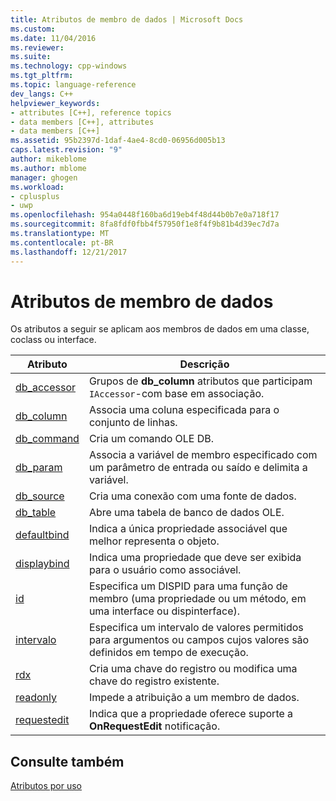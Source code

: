 ```yaml
---
title: Atributos de membro de dados | Microsoft Docs
ms.custom: 
ms.date: 11/04/2016
ms.reviewer: 
ms.suite: 
ms.technology: cpp-windows
ms.tgt_pltfrm: 
ms.topic: language-reference
dev_langs: C++
helpviewer_keywords:
- attributes [C++], reference topics
- data members [C++], attributes
- data members [C++]
ms.assetid: 95b2397d-1daf-4ae4-8cd0-06956d005b13
caps.latest.revision: "9"
author: mikeblome
ms.author: mblome
manager: ghogen
ms.workload:
- cplusplus
- uwp
ms.openlocfilehash: 954a0448f160ba6d19eb4f48d44b0b7e0a718f17
ms.sourcegitcommit: 8fa8fdf0fbb4f57950f1e8f4f9b81b4d39ec7d7a
ms.translationtype: MT
ms.contentlocale: pt-BR
ms.lasthandoff: 12/21/2017
---
```

# <a name="data-member-attributes"></a>Atributos de membro de dados
Os atributos a seguir se aplicam aos membros de dados em uma classe, coclass ou interface.  
  
|Atributo|Descrição|  
|---------------|-----------------|  
|[db_accessor](../windows/db-accessor.md)|Grupos de **db_column** atributos que participam `IAccessor`-com base em associação.|  
|[db_column](../windows/db-column.md)|Associa uma coluna especificada para o conjunto de linhas.|  
|[db_command](../windows/db-command.md)|Cria um comando OLE DB.|  
|[db_param](../windows/db-param.md)|Associa a variável de membro especificado com um parâmetro de entrada ou saído e delimita a variável.|  
|[db_source](../windows/db-source.md)|Cria uma conexão com uma fonte de dados.|  
|[db_table](../windows/db-table.md)|Abre uma tabela de banco de dados OLE.|  
|[defaultbind](../windows/defaultbind.md)|Indica a única propriedade associável que melhor representa o objeto.|  
|[displaybind](../windows/displaybind.md)|Indica uma propriedade que deve ser exibida para o usuário como associável.|  
|[id](../windows/id.md)|Especifica um DISPID para uma função de membro (uma propriedade ou um método, em uma interface ou dispinterface).|  
|[intervalo](../windows/range-cpp.md)|Especifica um intervalo de valores permitidos para argumentos ou campos cujos valores são definidos em tempo de execução.|  
|[rdx](../windows/rdx.md)|Cria uma chave do registro ou modifica uma chave do registro existente.|  
|[readonly](../windows/readonly-cpp.md)|Impede a atribuição a um membro de dados.|  
|[requestedit](../windows/requestedit.md)|Indica que a propriedade oferece suporte a **OnRequestEdit** notificação.|  
  
## <a name="see-also"></a>Consulte também  
 [Atributos por uso](../windows/attributes-by-usage.md)